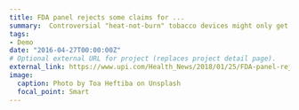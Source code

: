 ```yaml
---
title: FDA panel rejects some claims for ...
summary:  Controversial "heat-not-burn" tobacco devices might only get limited marketing in ...
tags:
- Demo
date: "2016-04-27T00:00:00Z"
# Optional external URL for project (replaces project detail page).
external_link: https://www.upi.com/Health_News/2018/01/25/FDA-panel-rejects-some-claims-for-heat-not-burn-tobacco-device/3011516915626/?ur3=1
image:
  caption: Photo by Toa Heftiba on Unsplash
  focal_point: Smart
---
```


